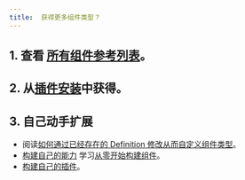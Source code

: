 ```yaml
---
title:  获得更多组件类型？
---
```


## 1. 查看 [所有组件参考列表](./references)。

## 2. 从[插件安装](../../how-to/cli/addon/addon)中获得。

## 3. 自己动手扩展

* 阅读[如何通过已经存在的 Definition 修改从而自定义组件类型](../../platform-engineers/cue/definition-edit)。
* [构建自己的能力](../../platform-engineers/cue/advanced)
  学习[从零开始构建组件](../../platform-engineers/components/custom-component)。
* [构建自己的插件](../../platform-engineers/addon/intro)。
